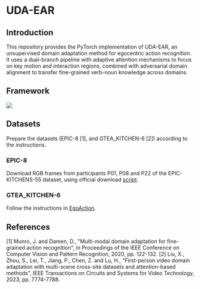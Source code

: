 # UDA-EAR
## Introduction
This repository provides the PyTorch implementation of UDA-EAR, an unsupervised domain adaptation method for egocentric action recognition. It uses a dual-branch pipeline with adaptive attention mechanisms to focus on key motion and interaction regions, combined with adversarial domain alignment to transfer fine-grained verb-noun knowledge across domains. 

## Framework
![]([https://github.com/zou-y23/UDA-EAR/blob/f14828aea76c51e9ceecf0d3f1c9fa3173a70005/framework.pdf](https://github.com/zou-y23/UDA-EAR/blob/226c957905514f17e0d55bb33735ec49cc5f0427/framework.png))

## Datasets
Prepare the datasets (EPIC-8 [1], and GTEA_KITCHEN-6 [2]) according to the instructions.

### EPIC-8
Download RGB frames from participants P01, P08 and P22 of the EPIC-KITCHENS-55 dataset, using official download [script](https://github.com/epic-kitchens/epic-kitchens-download-scripts). 

### GTEA_KITCHEN-6
Follow the instructions in [EgoAction](https://github.com/XianyuanLiu/EgoAction).

## References
[1] Munro, J. and Damen, D., "Multi-modal domain adaptation for fine-grained action recognition", in Proceedings of the IEEE Conference on Computer Vision and Pattern Recognition, 2020, pp. 122-132.
[2] Liu, X., Zhou, S., Lei, T., Jiang, P., Chen, Z. and Lu, H., "First-person video domain adaptation with multi-scene cross-site datasets and attention-based methods", IEEE Transactions on Circuits and Systems for Video Technology, 2023, pp. 7774-7788.
